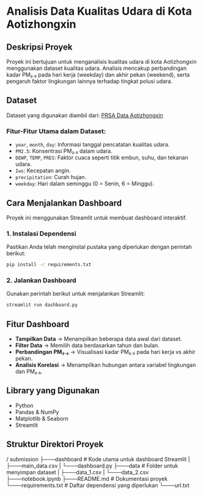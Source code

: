 # Analisis Data Kualitas Udara di Kota Aotizhongxin

## Deskripsi Proyek
Proyek ini bertujuan untuk menganalisis kualitas udara di kota Aotizhongxin menggunakan dataset kualitas udara. Analisis mencakup perbandingan kadar PM₂.₅ pada hari kerja (weekday) dan akhir pekan (weekend), serta pengaruh faktor lingkungan lainnya terhadap tingkat polusi udara.

## Dataset
Dataset yang digunakan diambil dari:
[PRSA Data Aotizhongxin](https://raw.githubusercontent.com/lailarizzah/Air-Quality-Dataset/refs/heads/main/data/PRSA_Data_Aotizhongxin.csv)

### Fitur-Fitur Utama dalam Dataset:
- `year`, `month`, `day`: Informasi tanggal pencatatan kualitas udara.
- `PM2.5`: Konsentrasi PM₂.₅ dalam udara.
- `DEWP`, `TEMP`, `PRES`: Faktor cuaca seperti titik embun, suhu, dan tekanan udara.
- `Iws`: Kecepatan angin.
- `precipitation`: Curah hujan.
- `weekday`: Hari dalam seminggu (0 = Senin, 6 = Minggu).

## Cara Menjalankan Dashboard
Proyek ini menggunakan Streamlit untuk membuat dashboard interaktif.

### 1. Instalasi Dependensi
Pastikan Anda telah menginstal pustaka yang diperlukan dengan perintah berikut:
```bash
pip install -r requirements.txt
```

### 2. Jalankan Dashboard
Gunakan perintah berikut untuk menjalankan Streamlit:
```bash
streamlit run dashboard.py
```

## Fitur Dashboard
- **Tampilkan Data** → Menampilkan beberapa data awal dari dataset.
- **Filter Data** → Memilih data berdasarkan tahun dan bulan.
- **Perbandingan PM₂.₅** → Visualisasi kadar PM₂.₅ pada hari kerja vs akhir pekan.
- **Analisis Korelasi** → Menampilkan hubungan antara variabel lingkungan dan PM₂.₅.

## Library yang Digunakan
- Python
- Pandas & NumPy
- Matplotlib & Seaborn
- Streamlit

## Struktur Direktori Proyek

/
submission
├───dashboard          # Kode utama untuk dashboard Streamlit
| ├───main_data.csv
| └───dashboard.py
├───data               # Folder untuk menyimpan dataset
| ├───data_1.csv
| └───data_2.csv
├───notebook.ipynb
├───README.md          # Dokumentasi proyek
└───requirements.txt   # Daftar dependensi yang diperlukan
└───url.txt


